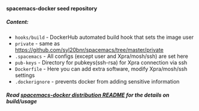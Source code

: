 #### spacemacs-docker seed repository

##### Content:
  - `hooks/build` - DockerHub automated build hook that sets the image user
  - `private` - same as https://github.com/syl20bnr/spacemacs/tree/master/private
  - `.spacemacs` - All configs (except user and Xpra/mosh/ssh) are set here
  - `pub-keys` - Directory for pubkeys(ssh-rsa) for Xpra connection via ssh
  - `Dockerfile` - Here you can add extra software, modify Xpra/mosh/ssh settings
  - `.dockerignore` - prevents docker from adding sensitive information

##### Read [spacemacs-docker distribution README](https://github.com/syl20bnr/spacemacs/blob/develop/layers/%2Bdistributions/spacemacs-docker/README.org) for the details on build/usage

